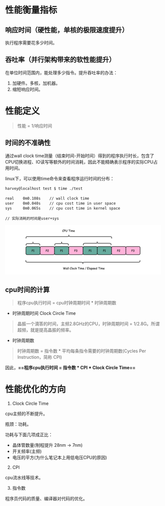 # 性能衡量指标

## 响应时间（硬性能，单核的极限速度提升）

执行程序需要花多少时间。

## 吞吐率（并行架构带来的软性能提升）

在单位时间范围内，能处理多少指令。提升吞吐率的办法：

1. 加硬件。多核，加机器。
2. 缩短响应时间。

# 性能定义

> 性能 = 1/响应时间

## 时间的不准确性

通过wall clock time测量（结束时间-开始时间）得到的程序执行时长，包含了CPU切换进程、IO读写等额外的时间消耗，因此不能精确表示程序的实际CPU占用时间。

linux下，可以使用time命令来查看程序运行时间的分布：

```
harvey@localhost test $ time ./test

real	0m0.108s    // wall clock time
user	0m0.040s    // cpu cost time in user space
sys	    0m0.065s    // cpu cost time in kernel space

// 实际消耗的时间是user+sys
```

![image](https://raw.githubusercontent.com/ingangi/blog/master/img/cpu_time.jpg)

## cpu时间的计算

> 程序cpu执行时间 = cpu时钟周期时间 * 时钟周期数

- 时钟周期时间 Clock Circle Time

> 晶振一个滴答的时间，主频2.8GHz的CPU，时钟周期时间 = 1/2.8G。所谓超频，就是提高晶振的频率。

- 时钟周期数

> 时钟周期数 = 指令数 * 平均每条指令需要的时钟周期数(Cycles Per Instruction，简称 CPI)

因此，**==程序cpu执行时间 = 指令数 * CPI * Clock Circle Time==**

# 性能优化的方向

1. Clock Circle Time

cpu主频的不断提升。

瓶颈：功耗。

功耗与下面几项成正比：

- 晶体管数量(制程提升 28nm -> 7nm)
- 开关频率(主频)
- 电压的平方(为什么笔记本上用低电压CPU的原因)

2. CPI

cpu流水线等技术。

3. 指令数

程序员代码的质量、编译器对代码的优化。
